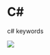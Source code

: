 # C# 

c# keywords    

![](https://github.com/lallaw8809/c-Sharp/blob/main/imgs/cSharpKeyword.jpg?raw=true)
